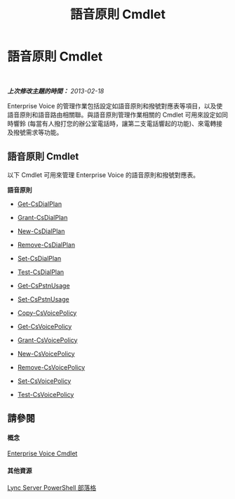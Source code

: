 ﻿---
title: 語音原則 Cmdlet
TOCTitle: 語音原則 Cmdlet
ms:assetid: 92744ec6-754d-498b-b430-dcd5c985ce10
ms:mtpsurl: https://technet.microsoft.com/zh-tw/library/Gg415663(v=OCS.15)
ms:contentKeyID: 49291679
ms.date: 08/10/2015
mtps_version: v=OCS.15
ms.translationtype: HT
---

# 語音原則 Cmdlet

 

_**上次修改主題的時間：** 2013-02-18_

Enterprise Voice 的管理作業包括設定如語音原則和撥號對應表等項目，以及使語音原則和語音路由相關聯。與語音原則管理作業相關的 Cmdlet 可用來設定如同時響鈴 (每當有人撥打您的辦公室電話時，讓第二支電話響起的功能)、來電轉接及撥號需求等功能。

## 語音原則 Cmdlet

以下 Cmdlet 可用來管理 Enterprise Voice 的語音原則和撥號對應表。

**語音原則**

  -   
    [Get-CsDialPlan](get-csdialplan.md)

  -   
    [Grant-CsDialPlan](grant-csdialplan.md)

  -   
    [New-CsDialPlan](new-csdialplan.md)

  -   
    [Remove-CsDialPlan](remove-csdialplan.md)

  -   
    [Set-CsDialPlan](set-csdialplan.md)

  -   
    [Test-CsDialPlan](test-csdialplan.md)

  -   
    [Get-CsPstnUsage](get-cspstnusage.md)

  -   
    [Set-CsPstnUsage](set-cspstnusage.md)

  -   
    [Copy-CsVoicePolicy](https://technet.microsoft.com/zh-tw/library/jj204663\(v=ocs.15\))

  -   
    [Get-CsVoicePolicy](get-csvoicepolicy.md)

  -   
    [Grant-CsVoicePolicy](grant-csvoicepolicy.md)

  -   
    [New-CsVoicePolicy](new-csvoicepolicy.md)

  -   
    [Remove-CsVoicePolicy](remove-csvoicepolicy.md)

  -   
    [Set-CsVoicePolicy](set-csvoicepolicy.md)

  -   
    [Test-CsVoicePolicy](test-csvoicepolicy.md)

## 請參閱

#### 概念

[Enterprise Voice Cmdlet](lync-server-2013-enterprise-voice-cmdlets.md)  

#### 其他資源

[Lync Server PowerShell 部落格](http://go.microsoft.com/fwlink/?linkid=203150%26clcid=0x404)

